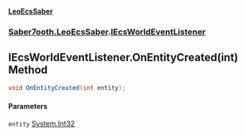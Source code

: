 #### [LeoEcsSaber](index.md 'index')
### [Saber7ooth.LeoEcsSaber](Saber7ooth.LeoEcsSaber.md 'Saber7ooth.LeoEcsSaber').[IEcsWorldEventListener](IEcsWorldEventListener.md 'Saber7ooth.LeoEcsSaber.IEcsWorldEventListener')

## IEcsWorldEventListener.OnEntityCreated(int) Method

```csharp
void OnEntityCreated(int entity);
```
#### Parameters

<a name='Saber7ooth.LeoEcsSaber.IEcsWorldEventListener.OnEntityCreated(int).entity'></a>

`entity` [System.Int32](https://docs.microsoft.com/en-us/dotnet/api/System.Int32 'System.Int32')